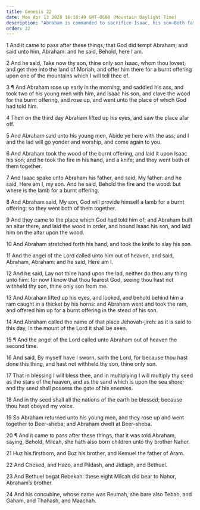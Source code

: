 ```yaml
---
title: Genesis 22
date: Mon Apr 13 2020 16:18:49 GMT-0600 (Mountain Daylight Time)
description: "Abraham is commanded to sacrifice Isaac, his son—Both father and son yield to the will of God—Abraham’s seed will be as the stars and the sand in number—In his seed, all nations will be blessed—Rebekah is born to Bethuel."
order: 22
---
```


1 And it came to pass after these things, that God did tempt Abraham, and said unto him, Abraham: and he said, Behold, here I am.

2 And he said, Take now thy son, thine only son Isaac, whom thou lovest, and get thee into the land of Moriah; and offer him there for a burnt offering upon one of the mountains which I will tell thee of.

3 ¶ And Abraham rose up early in the morning, and saddled his ass, and took two of his young men with him, and Isaac his son, and clave the wood for the burnt offering, and rose up, and went unto the place of which God had told him.

4 Then on the third day Abraham lifted up his eyes, and saw the place afar off.

5 And Abraham said unto his young men, Abide ye here with the ass; and I and the lad will go yonder and worship, and come again to you.

6 And Abraham took the wood of the burnt offering, and laid it upon Isaac his son; and he took the fire in his hand, and a knife; and they went both of them together.

7 And Isaac spake unto Abraham his father, and said, My father: and he said, Here am I, my son. And he said, Behold the fire and the wood: but where is the lamb for a burnt offering.

8 And Abraham said, My son, God will provide himself a lamb for a burnt offering: so they went both of them together.

9 And they came to the place which God had told him of; and Abraham built an altar there, and laid the wood in order, and bound Isaac his son, and laid him on the altar upon the wood.

10 And Abraham stretched forth his hand, and took the knife to slay his son.

11 And the angel of the Lord called unto him out of heaven, and said, Abraham, Abraham: and he said, Here am I.

12 And he said, Lay not thine hand upon the lad, neither do thou any thing unto him: for now I know that thou fearest God, seeing thou hast not withheld thy son, thine only son from me.

13 And Abraham lifted up his eyes, and looked, and behold behind him a ram caught in a thicket by his horns: and Abraham went and took the ram, and offered him up for a burnt offering in the stead of his son.

14 And Abraham called the name of that place Jehovah-jireh: as it is said to this day, In the mount of the Lord it shall be seen.

15 ¶ And the angel of the Lord called unto Abraham out of heaven the second time.

16 And said, By myself have I sworn, saith the Lord, for because thou hast done this thing, and hast not withheld thy son, thine only son.

17 That in blessing I will bless thee, and in multiplying I will multiply thy seed as the stars of the heaven, and as the sand which is upon the sea shore; and thy seed shall possess the gate of his enemies.

18 And in thy seed shall all the nations of the earth be blessed; because thou hast obeyed my voice.

19 So Abraham returned unto his young men, and they rose up and went together to Beer-sheba; and Abraham dwelt at Beer-sheba.

20 ¶ And it came to pass after these things, that it was told Abraham, saying, Behold, Milcah, she hath also born children unto thy brother Nahor.

21 Huz his firstborn, and Buz his brother, and Kemuel the father of Aram.

22 And Chesed, and Hazo, and Pildash, and Jidlaph, and Bethuel.

23 And Bethuel begat Rebekah: these eight Milcah did bear to Nahor, Abraham’s brother.

24 And his concubine, whose name was Reumah, she bare also Tebah, and Gaham, and Thahash, and Maachah.
